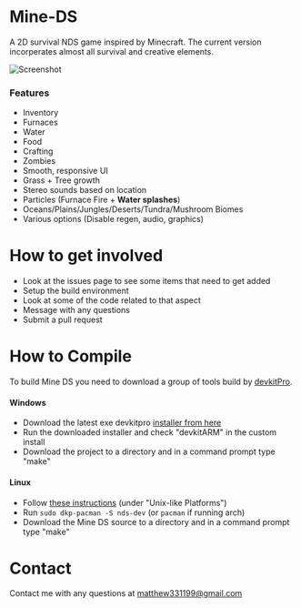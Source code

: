 # Mine-DS
A 2D survival NDS game inspired by Minecraft. The current version incorperates almost all survival and creative elements.

![Screenshot][SS]

### Features
- Inventory
- Furnaces
- Water
- Food
- Crafting
- Zombies
- Smooth, responsive UI
- Grass + Tree growth
- Stereo sounds based on location
- Particles (Furnace Fire + **Water splashes**)
- Oceans/Plains/Jungles/Deserts/Tundra/Mushroom Biomes
- Various options (Disable regen, audio, graphics)

# How to get involved
- Look at the issues page to see some items that need to get added
- Setup the build environment
- Look at some of the code related to that aspect
- Message with any questions
- Submit a pull request

# How to Compile

To build Mine DS you need to download a group of tools build by [devkitPro](https://devkitpro.org/wiki/Getting_Started).

#### Windows
- Download the latest exe devkitpro [installer from here](https://devkitpro.org/wiki/Getting_Started#Windows)
- Run the downloaded installer and check "devkitARM" in the custom install
- Download the project to a directory and in a command prompt type "make"

#### Linux
- Follow [these instructions](https://devkitpro.org/wiki/Getting_Started#Unix-like_platforms) (under "Unix-like Platforms")
- Run `sudo dkp-pacman -S nds-dev` (or `pacman` if running arch)
- Download the Mine DS source to a directory and in a command prompt type "make"

# Contact
Contact me with any questions at [matthew331199@gmail.com][2]

[1]:http://sourceforge.net/projects/devkitpro/files/Automated%20Installer/
[2]:mailto://matthew3311999@gmail.com
[SS]:http://i.imgbox.com/ntnI7Sek.png "Screenshot"
